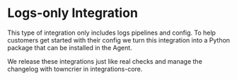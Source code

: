 # Logs-only Integration

This type of integration only includes logs pipelines and config.
To help customers get started with their config we turn this integration into a Python package that can be installed in the Agent.

We release these integrations just like real checks and manage the changelog with towncrier in integrations-core.
